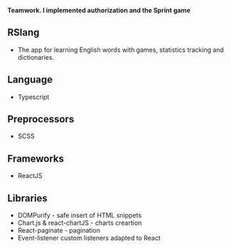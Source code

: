 **Teamwork. I implemented authorization and the Sprint game**

## RSlang
* The app for learning English words with games, statistics tracking and dictionaries.
## Language 
* Typescript
## Preprocessors
* SCSS
## Frameworks
* ReactJS
## Libraries
* DOMPurify - safe insert of HTML snippets
* Chart.js & react-chartJS - charts creartion
* React-paginate - pagination
* Event-listener custom listeners adapted to React
